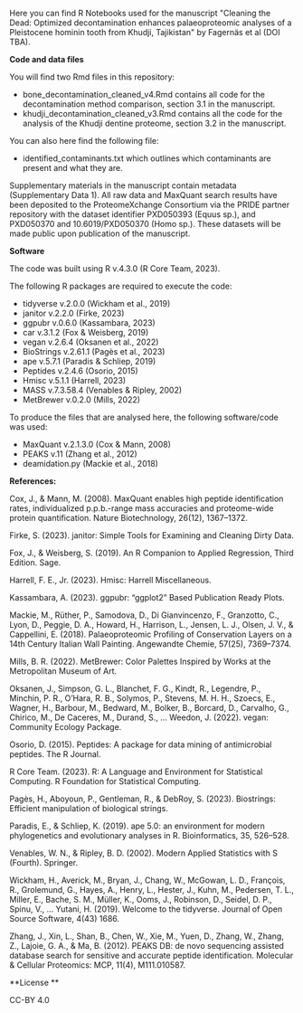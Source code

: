 Here you can find R Notebooks used for the manuscript "Cleaning the Dead: Optimized decontamination enhances palaeoproteomic analyses of a Pleistocene hominin tooth from Khudji, Tajikistan" by Fagernäs et al (DOI TBA).

**Code and data  files**

You will find two Rmd files in this repository:
 - bone_decontamination_cleaned_v4.Rmd contains all code for the decontamination method comparison, section 3.1 in the manuscript.
 - khudji_decontamination_cleaned_v3.Rmd contains all the code for the analysis of the Khudji dentine proteome, section 3.2 in the manuscript.

You can also here find the following file:
- identified_contaminants.txt which outlines which contaminants are present and what they are.

Supplementary materials in the manuscript contain metadata (Supplementary Data 1). All raw data and MaxQuant search results have been deposited to the ProteomeXchange Consortium via the PRIDE  partner repository with the dataset identifier PXD050393 (Equus sp.), and PXD050370 and 10.6019/PXD050370 (Homo sp.). These datasets will be made public upon publication of the manuscript. 

**Software**

The code was built using R v.4.3.0 (R Core Team, 2023).

The following R packages are required to execute the code:
- tidyverse v.2.0.0 (Wickham et al., 2019)
- janitor v.2.2.0 (Firke, 2023)
- ggpubr v.0.6.0 (Kassambara, 2023)
- car v.3.1.2 (Fox & Weisberg, 2019)
- vegan v.2.6.4 (Oksanen et al., 2022)
- BioStrings v.2.61.1 (Pagès et al., 2023)
- ape v.5.7.1 (Paradis & Schliep, 2019)
- Peptides v.2.4.6 (Osorio, 2015)
- Hmisc v.5.1.1 (Harrell, 2023)
- MASS v.7.3.58.4 (Venables & Ripley, 2002)
- MetBrewer v.0.2.0 (Mills, 2022)

To produce the files that are analysed here, the following software/code was used:
- MaxQuant v.2.1.3.0 (Cox & Mann, 2008)
- PEAKS v.11 (Zhang et al., 2012)
- deamidation.py (Mackie et al., 2018)

**References:**

Cox, J., & Mann, M. (2008). MaxQuant enables high peptide identification rates, individualized p.p.b.-range mass accuracies and proteome-wide protein quantification. Nature Biotechnology, 26(12), 1367–1372.

Firke, S. (2023). janitor: Simple Tools for Examining and Cleaning Dirty Data. 

Fox, J., & Weisberg, S. (2019). An R Companion to Applied Regression, Third Edition. Sage.

Harrell, F. E., Jr. (2023). Hmisc: Harrell Miscellaneous. 

Kassambara, A. (2023). ggpubr: “ggplot2” Based Publication Ready Plots. 

Mackie, M., Rüther, P., Samodova, D., Di Gianvincenzo, F., Granzotto, C., Lyon, D., Peggie, D. A., Howard, H., Harrison, L., Jensen, L. J., Olsen, J. V., & Cappellini, E. (2018). Palaeoproteomic Profiling of Conservation Layers on a 14th Century Italian Wall Painting. Angewandte Chemie, 57(25), 7369–7374.

Mills, B. R. (2022). MetBrewer: Color Palettes Inspired by Works at the Metropolitan Museum of Art. 

Oksanen, J., Simpson, G. L., Blanchet, F. G., Kindt, R., Legendre, P., Minchin, P. R., O’Hara, R. B., Solymos, P., Stevens, M. H. H., Szoecs, E., Wagner, H., Barbour, M., Bedward, M., Bolker, B., Borcard, D., Carvalho, G., Chirico, M., De Caceres, M., Durand, S., … Weedon, J. (2022). vegan: Community Ecology Package. 

Osorio, D. (2015). Peptides: A package for data mining of antimicrobial peptides. The R Journal. 

R Core Team. (2023). R: A Language and Environment for Statistical Computing. R Foundation for Statistical Computing. 

Pagès, H., Aboyoun, P., Gentleman, R., & DebRoy, S. (2023). Biostrings: Efficient manipulation of biological strings. 

Paradis, E., & Schliep, K. (2019). ape 5.0: an environment for modern phylogenetics and evolutionary analyses in R. Bioinformatics, 35, 526–528.

Venables, W. N., & Ripley, B. D. (2002). Modern Applied Statistics with S (Fourth). Springer. 

Wickham, H., Averick, M., Bryan, J., Chang, W., McGowan, L. D., François, R., Grolemund, G., Hayes, A., Henry, L., Hester, J., Kuhn, M., Pedersen, T. L., Miller, E., Bache, S. M., Müller, K., Ooms, J., Robinson, D., Seidel, D. P., Spinu, V., … Yutani, H. (2019). Welcome to the tidyverse. Journal of Open Source Software, 4(43) 1686. 

Zhang, J., Xin, L., Shan, B., Chen, W., Xie, M., Yuen, D., Zhang, W., Zhang, Z., Lajoie, G. A., & Ma, B. (2012). PEAKS DB: de novo sequencing assisted database search for sensitive and accurate peptide identification. Molecular & Cellular Proteomics: MCP, 11(4), M111.010587.

**License **

CC-BY 4.0
